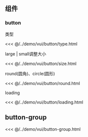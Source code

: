 <!--@include: ../../vui/README.md-->

<style>
@import '@xunserver/style/dist/index.css'
</style>

## 组件
### button
类型

<!--@include: ../demo/vui/button/type.html-->

<<< @/../demo/vui/button/type.html

large | small调整大小

<!--@include: ../demo/vui/button/size.html-->

<<< @/../demo/vui/button/size.html

round(圆角)、circle(圆形)

<!--@include: ../demo/vui/button/round.html-->

<<< @/../demo/vui/button/round.html

loading   
<!--@include: ../demo/vui/button/loading.html-->

<<< @/../demo/vui/button/loading.html

## button-group

<!--@include: ../demo/vui/button-group.html-->

<<< @/../demo/vui/button-group.html